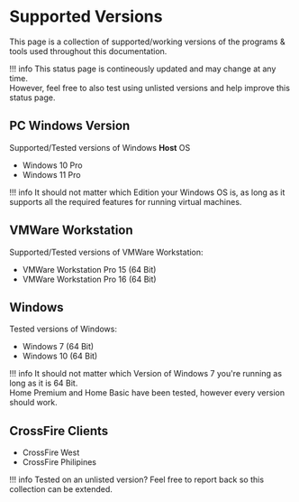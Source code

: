 # Supported Versions

This page is a collection of supported/working versions of the programs & tools used throughout this documentation.  

!!! info
    This status page is contineously updated and may change at any time.  
    However, feel free to also test using unlisted versions and help improve this status page. 

## PC Windows Version

Supported/Tested versions of Windows **Host** OS

- Windows 10 Pro
- Windows 11 Pro

!!! info
    It should not matter which Edition your Windows OS is, as long as it supports all the required features for running virtual machines.

## VMWare Workstation

Supported/Tested versions of VMWare Workstation:

- VMWare Workstation Pro 15 (64 Bit)
- VMWare Workstation Pro 16 (64 Bit)

## Windows

Tested versions of Windows:

- Windows 7 (64 Bit)
- Windows 10 (64 Bit)

!!! info
    It should not matter which Version of Windows 7 you're running as long as it is 64 Bit.  
    Home Premium and Home Basic have been tested, however every version should work.  

## CrossFire Clients

- CrossFire West
- CrossFire Philipines

!!! info
    Tested on an unlisted version? Feel free to report back so this collection can be extended.